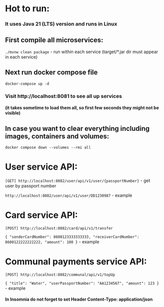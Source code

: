 # Hot to run:

### It uses Java 21 (LTS) version and runs in Linux

## First compile all microservices:

`./mvnw clean package` - run within each service (target/*.jar dir must appear in each service)

## Next run docker compose file

`docker-compose up -d`

### Visit http://localhost:8081 to see all up services

#### (it takes sometime to load them all, so first few seconds they might not be visible)

## In case you want to clear everything including images, containers and volumes:

`docker compose down --volumes --rmi all`

# User service API:

`[GET] http://localhost:8082/user/api/v1/user/{passportNumber}` - get user by passport number

`http://localhost:8082/user/api/v1/user/DD1230987` - example

# Card service API:

`[POST] http://localhost:8082/card/api/v1/transfer`

`{
"senderCardNumber": 8600123333333333,
"receiverCardNumber": 8600122222222222,
"amount": 100
}` - example

# Communal payments service API:

`[POST] http://localhost:8082/communal/api/v1/topUp`

`{
"title": "Water",
"userPassportNumber": "AA1234567",
"amount": 123
}` - example

#### In Insomnia do not forget to set Header Content-Type: application/json
